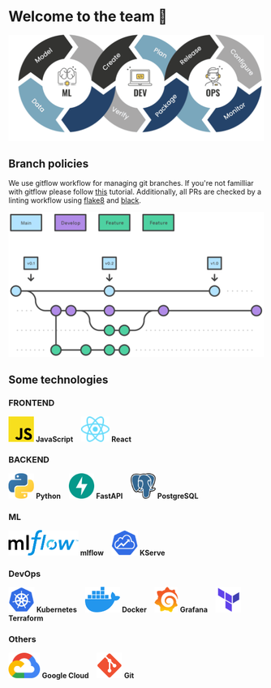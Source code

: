 # Welcome to the team 👋

<img src="img/icons/mlops.png">

## Branch policies

We use gitflow workflow for managing git branches. If you're not familliar with gitflow please follow [this](https://www.atlassian.com/git/tutorials/comparing-workflows/gitflow-workflow) tutorial. Additionally, all PRs are checked by a linting workflow using [flake8](https://flake8.pycqa.org/en/latest/) and [black](https://black.readthedocs.io/en/stable/).

<img src="img/icons/gitflow.svg">

## Some technologies

### FRONTEND

<img src="img/icons/javascript.svg" height=50px> **JavaScript** &nbsp;&nbsp;
<img src="img/icons/react.svg" height=50px> **React** &nbsp;&nbsp;

### BACKEND

<img src="img/icons/python.svg" height=50px> **Python** &nbsp;&nbsp;
<img src="img/icons/fastapi.svg" height=50px> **FastAPI** &nbsp;&nbsp;
<img src="img/icons/postgres.svg" height=50px> **PostgreSQL** &nbsp;&nbsp;

### ML

<img src="img/icons/mlflow.png" height=50px> **mlflow** &nbsp;&nbsp;
<img src="img/icons/kserve.png" height=50px> **KServe** &nbsp;&nbsp;

### DevOps

<img src="img/icons/kubernetes.svg" height=50px> **Kubernetes** &nbsp;&nbsp;
<img src="img/icons/docker.svg" height=50px> **Docker** &nbsp;&nbsp;
<img src="img/icons/grafana.svg" height=50px> **Grafana** &nbsp;&nbsp;
<img src="img/icons/terraform.png" height=50px> **Terraform** &nbsp;&nbsp;

### Others

<img src="img/icons/gcp.svg" height=50px> **Google Cloud** &nbsp;&nbsp;
<img src="img/icons/git.svg" height=50px> **Git** &nbsp;&nbsp;
